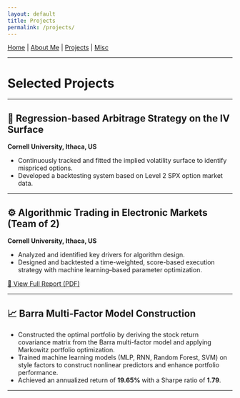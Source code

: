 ```yaml
---
layout: default
title: Projects
permalink: /projects/
---
```


[Home](index.md) | [About Me](about.md) | [Projects](projects.md) | [Misc](misc.md)

---

# Selected Projects

---

## 🎯 Regression-based Arbitrage Strategy on the IV Surface  
**Cornell University, Ithaca, US**

- Continuously tracked and fitted the implied volatility surface to identify mispriced options.  
- Developed a backtesting system based on Level 2 SPX option market data.

---

## ⚙️ Algorithmic Trading in Electronic Markets (Team of 2)  
**Cornell University, Ithaca, US**

- Analyzed and identified key drivers for algorithm design.  
- Designed and backtested a time-weighted, score-based execution strategy with machine learning–based parameter optimization.

<a href="assets/Algorithm_Trading.pdf" target="_blank">📄 View Full Report (PDF)</a>

---

## 📈 Barra Multi-Factor Model Construction  

- Constructed the optimal portfolio by deriving the stock return covariance matrix from the Barra multi-factor model and applying Markowitz portfolio optimization.  
- Trained machine learning models (MLP, RNN, Random Forest, SVM) on style factors to construct nonlinear predictors and enhance portfolio performance.  
- Achieved an annualized return of **19.65%** with a Sharpe ratio of **1.79**.

---
